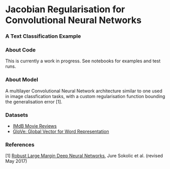 # Jacobian Regularisation for Convolutional Neural Networks 

### A Text Classification Example

### About Code
This is currently a work in progress. See notebooks for examples and test runs.

### About Model

A multilayer Convolutional Neural Network architecture similar to one used in image classfication tasks, with a custom regularisation function bounding the generalisation error [1].

### Datasets

- [IMdB Movie Reviews](http://ai.stanford.edu/~amaas/data/sentiment/)
- [GloVe: Global Vector for Word Representation](https://nlp.stanford.edu/projects/glove/)

### References

[1]  [Robust Large Margin Deep Neural Networks](https://arxiv.org/abs/1605.08254), Jure Sokolic et al. (revised May 2017)

